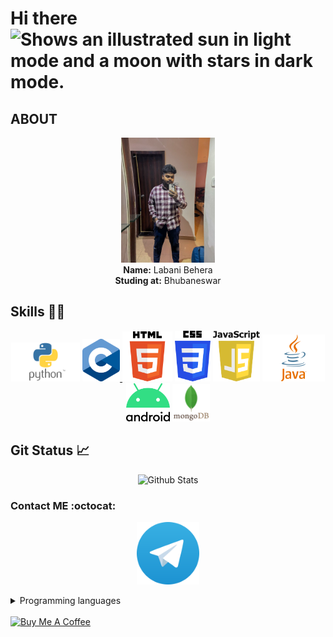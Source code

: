 <h1>Hi there <picture>
  <source media="(prefers-color-scheme: dark)" srcset="images/giphy.gif", width=50>
  <source media="(prefers-color-scheme: light)" srcset="images/giphy.gif" width=50>
  <img alt="Shows an illustrated sun in light mode and a moon with stars in dark mode." src="https://user-images.githubusercontent.com/25423296/163456779-a8556205-d0a5-45e2-ac17-42d089e3c3f8.png", width=25>
</picture></h1>

## ABOUT
<p align="center">
<a href=https://telegram.dog/https://t.me/Noob_Je ><img alt="dev" width=150  src=./images/dev.png></a><br>
<b>Name:</b> Labani Behera<br>
<b>Studing at:</b> Bhubaneswar<br>
</p>

## Skills :man_technologist:

<p align="center">
<a href=https://www.python.org><img alt=python src=./images/python.png width=110></a>
<a href=https://www.cprogramming.com><img alt="C programming" src=./images/c.png width=60>
<a href=https://www.w3schools.com/html><img alt="html" src=./images/HTML.png width=80></a>
<a href=https://www.w3schools.com/css><img alt="css" src=./images/CSS.png width=57></a>
<a href=https://docs.oracle.com/en/java><img alt="js" src=./images/js.png width=75></a>
<a href=https://docs.oracle.com/en/java><img alt="java" src=./images/java.png width=100></a>
<a href=https://docs.oracle.com/en/java><img alt="java" src=./images/Android.png width=70></a>
<a href=https://docs.oracle.com/en/java><img alt="java" src=./images/mongodb.png width=60></a>
</p>

## Git Status :chart_with_upwards_trend:
<p align=center>
<img alt="Github Stats" src="https://github-readme-stats.vercel.app/api?username=ZxLbni&show_icons=true&include_all_commits=true&icon_color=FFFF00&title_color=FFFF00&text_color=FFFFFF&bg_color=20,FF0000,05FCED&border_radius=50"></a>
</p>

### Contact ME :octocat:
<p align="center">
<a href=https://telegram.dog/https://t.me/Noob_Je><img alt=Telegram width=100 src=./images/Telegram.webp></a>
</p>

<details><summary>Programming languages</summary>
<p align="center">

| Language | Status |
| :----: | :---: |
| python | &check; Good idea |
| C Programming | &check; Good idea |
| HTML & CSS | &check; basic idea |
| Node js| &check; very basic idea |
| Java | &cross; Good idea|

</p>
</details>
<br>
<a href="https://buymeacoffee.com/labani
" target="_blank"><img src="https://cdn.buymeacoffee.com/buttons/v2/default-red.png" alt="Buy Me A Coffee" width="150" ></a>
